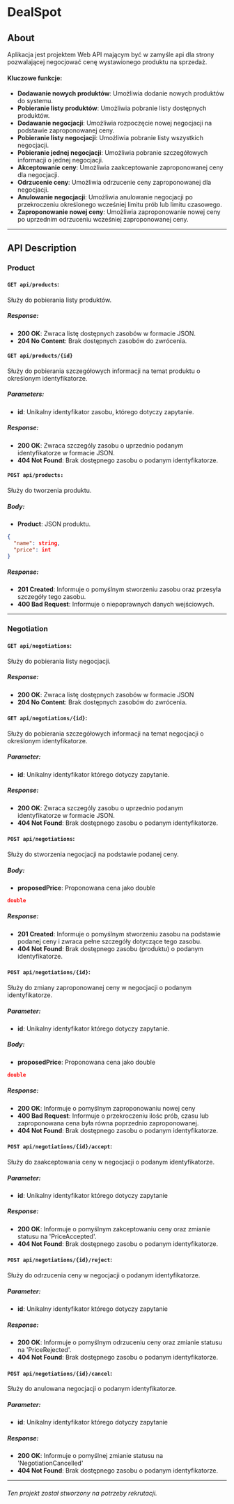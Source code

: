 # DealSpot

## About

Aplikacja jest projektem Web API mającym być w zamyśle api dla strony pozwalającej negocjować cenę wystawionego produktu na sprzedaż.

#### Kluczowe funkcje:

- **Dodawanie nowych produktów**: Umożliwia dodanie nowych produktów do systemu.
- **Pobieranie listy produktów**: Umożliwia pobranie listy dostępnych produktów.
- **Dodawanie negocjacji**: Umożliwia rozpoczęcie nowej negocjacji na podstawie zaproponowanej ceny.
- **Pobieranie listy negocjacji**: Umożliwia pobranie listy wszystkich negocjacji.
- **Pobieranie jednej negocjacji**: Umożliwia pobranie szczegółowych informacji o jednej negocjacji.
- **Akceptowanie ceny**: Umożliwia zaakceptowanie zaproponowanej ceny dla negocjacji.
- **Odrzucenie ceny**: Umożliwia odrzucenie ceny zaproponowanej dla negocjacji.
- **Anulowanie negocjacji**: Umożliwia anulowanie negocjacji po przekroczeniu określonego wcześniej limitu prób lub limitu czasowego.
- **Zaproponowanie nowej ceny**: Umożliwia zaproponowanie nowej ceny po uprzednim odrzuceniu wcześniej zaproponowanej ceny.

---

## API Description

### Product

#### `GET api/products`:

Służy do pobierania listy produktów.

##### Response:

- **200 OK**: Zwraca listę dostępnych zasobów w formacie JSON.
- **204 No Content**: Brak dostępnych zasobów do zwrócenia.

#### `GET api/products/{id}`

Służy do pobierania szczegółowych informacji na temat produktu o określonym identyfikatorze.

##### Parameters:

- **id**: Unikalny identyfikator zasobu, którego dotyczy zapytanie.

##### Response:

- **200 OK**: Zwraca szczególy zasobu o uprzednio podanym identyfikatorze w formacie JSON.
- **404 Not Found**: Brak dostępnego zasobu o podanym identyfikatorze.

#### `POST api/products:`

Służy do tworzenia produktu.

##### Body:

- **Product**: JSON produktu.

```json
{
  "name": string,
  "price": int
}
```

##### Response:

- **201 Created**: Informuje o pomyślnym stworzeniu zasobu oraz przesyła szczegóły tego zasobu.
- **400 Bad Request**: Informuje o niepoprawnych danych wejściowych.

---

### Negotiation

#### `GET api/negotiations`:

Służy do pobierania listy negocjacji.

##### Response:

- **200 OK**: Zwraca listę dostępnych zasobów w formacie JSON
- **204 No Content**: Brak dostępnych zasobów do zwrócenia.

#### `GET api/negotiations/{id}`:

Służy do pobierania szczegółowych informacji na temat negocjacji o określonym identyfikatorze.

##### Parameter:

- **id**: Unikalny identyfikator którego dotyczy zapytanie.

##### Response:

- **200 OK**: Zwraca szczególy zasobu o uprzednio podanym identyfikatorze w formacie JSON.
- **404 Not Found**: Brak dostępnego zasobu o podanym identyfikatorze.

#### `POST api/negotiations`:

Służy do stworzenia negocjacji na podstawie podanej ceny.

##### Body:

- **proposedPrice**: Proponowana cena jako double

```json
double
```

##### Response:

- **201 Created**: Informuje o pomyślnym stworzeniu zasobu na podstawie podanej ceny i zwraca pełne szczegóły dotyczące tego zasobu.
- **404 Not Found**: Brak dostępnego zasobu (produktu) o podanym identyfikatorze.

#### `POST api/negotiations/{id}`:

Służy do zmiany zaproponowanej ceny w negocjacji o podanym identyfikatorze.

##### Parameter:

- **id**: Unikalny identyfikator którego dotyczy zapytanie.

##### Body:

- **proposedPrice**: Proponowana cena jako double

```json
double
```

##### Response:

- **200 OK**: Informuje o pomyślnym zaproponowaniu nowej ceny
- **400 Bad Request**: Informuje o przekroczeniu ilośc prób, czasu lub zaproponowana cena była równa poprzednio zaproponowanej.
- **404 Not Found**: Brak dostępnego zasobu o podanym identyfikatorze.

#### `POST api/negotiations/{id}/accept`:

Służy do zaakceptowania ceny w negocjacji o podanym identyfikatorze.

##### Parameter:

- **id**: Unikalny identyfikator którego dotyczy zapytanie

##### Response:

- **200 OK**: Informuje o pomyślnym zakceptowaniu ceny oraz zmianie statusu na 'PriceAccepted'.
- **404 Not Found**: Brak dostępnego zasobu o podanym identyfikatorze.

#### `POST api/negotiations/{id}/reject`:

Służy do odrzucenia ceny w negocjacji o podanym identyfikatorze.

##### Parameter:

- **id**: Unikalny identyfikator którego dotyczy zapytanie

##### Response:

- **200 OK**: Informuje o pomyślnym odrzuceniu ceny oraz zmianie statusu na 'PriceRejected'.
- **404 Not Found**: Brak dostępnego zasobu o podanym identyfikatorze.

#### `POST api/negotiations/{id}/cancel`:

Służy do anulowana negocjacji o podanym identyfikatorze.

##### Parameter:

- **id**: Unikalny identyfikator którego dotyczy zapytanie

##### Response:

- **200 OK**: Informuje o pomyślnej zmianie statusu na 'NegotiationCancelled'
- **404 Not Found**: Brak dostępnego zasobu o podanym identyfikatorze.

---

###### Ten projekt został stworzony na potrzeby rekrutacji.
